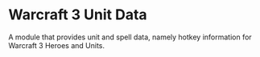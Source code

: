 # Warcraft 3 Unit Data

A module that provides unit and spell data, namely hotkey information for Warcraft 3 Heroes and Units.
